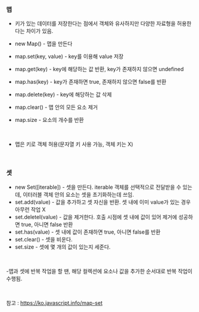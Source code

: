 ### 맵

- 키가 있는 데이터를 저장한다는 점에서 객체와 유사하지만 다양한 자료형을 허용한다는 차이가 있음.
- new Map() - 맵을 만든다

- map.set(key, value) - key를 이용해 value 저장
- map.get(key) - key에 해당하는 값 반환, key가 존재하지 않으면 undefined
- map.has(key) - key가 존재하면 true, 존재하지 않으면 false를 반환
- map.delete(key) - key에 해당하는 값 삭제
- map.clear() - 맵 안의 모든 요소 제거

- map.size - 요소의 개수를 반환

<br>

- 맵은 키로 객체 허용(문자열 키 사용 가능, 객체 키는 X)

<br>

### 셋

- new Set([iterable]) - 셋을 만든다.  iterable 객체를 선택적으로 전달받을 수 있는데, 이터러블 객체 안의 요소는 셋을 초기화하는데 쓰임.
- set.add(value) - 값을 추가하고 셋 자신을 반환. 셋 내에 이미 value가 있는 경우 아무런 작업 X
- set.deleteI(value) - 값을 제거한다. 호출 시점에 셋 내에 값이 있어 제거에 성공하면 true, 아니면 false 반환
- set.has(value) - 셋 내에 값이 존재하면 true, 아니면 false를 반환
- set.clear() - 셋을 비운다.
- set.size - 셋에 몇 개의 값이 있는지 세준다.

<br>

-맵과 셋에 반복 작업을 할 땐, 해당 컬렉션에 요소나 값을 추가한 순서대로 반복 작업이 수행됨. 

<br>

참고 : https://ko.javascript.info/map-set